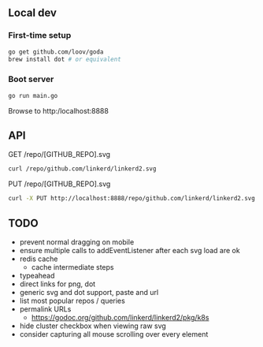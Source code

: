 ## Local dev

### First-time setup

```bash
go get github.com/loov/goda
brew install dot # or equivalent
```

### Boot server

```bash
go run main.go
```

Browse to http:/localhost:8888

## API

GET /repo/[GITHUB_REPO].svg
```bash
curl /repo/github.com/linkerd/linkerd2.svg
```

PUT /repo/[GITHUB_REPO].svg
```bash
curl -X PUT http://localhost:8888/repo/github.com/linkerd/linkerd2.svg
```

## TODO

- prevent normal dragging on mobile
- ensure multiple calls to addEventListener after each svg load are ok
- redis cache
  - cache intermediate steps
- typeahead
- direct links for png, dot
- generic svg and dot support, paste and url
- list most popular repos / queries
- permalink URLs
  - https://godoc.org/github.com/linkerd/linkerd2/pkg/k8s
- hide cluster checkbox when viewing raw svg
- consider capturing all mouse scrolling over every element
